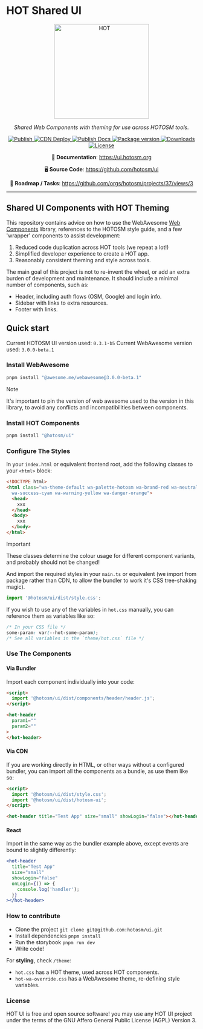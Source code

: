 # HOT Shared UI

<!-- markdownlint-disable -->
<p align="center">
  <img src="https://github.com/hotosm/ui/blob/main/src/assets/logo/hot-logo-png.png?raw=true" width="250" alt="HOT"></a>
</p>
<p align="center">
  <em>Shared Web Components with theming for use across HOTOSM tools.</em>
</p>
<p align="center">
  <a href="https://github.com/hotosm/ui/actions/workflows/publish.yml" target="_blank">
      <img src="https://github.com/hotosm/ui/actions/workflows/publish.yml/badge.svg?event=release" alt="Publish">
  </a>
  <a href="https://github.com/hotosm/ui/actions/workflows/cdn_deploy.yml" target="_blank">
      <img src="https://github.com/hotosm/ui/actions/workflows/cdn_deploy.yml/badge.svg?branch=main" alt="CDN Deploy">
  </a>
  <a href="https://github.com/hotosm/ui/actions/workflows/docs.yml" target="_blank">
      <img src="https://github.com/hotosm/ui/actions/workflows/docs.yml/badge.svg" alt="Publish Docs">
  </a>
  <a href="https://www.npmjs.com/package/@hotosm/ui" target="_blank">
      <img src="https://img.shields.io/npm/v/%40hotosm/ui?color=334D058"
      alt="Package version">
  </a>
  <a href="https://npmtrends.com/@hotosm/ui" target="_blank">
      <img src="https://img.shields.io/npm/dm/%40hotosm%2Fui"
      alt="Downloads">
  </a>
  <a href="https://github.com/hotosm/ui/blob/main/LICENSE.md" target="_blank">
      <img src="https://img.shields.io/github/license/hotosm/ui.svg" alt="License">
  </a>
</p>

<p align="center">
  📖 <strong>Documentation</strong>: 
  <a href="https://ui.hotosm.org" target="_blank">https://ui.hotosm.org</a><br>
</p>

<p align="center">
  🖥️ <strong>Source Code</strong>: 
  <a href="https://github.com/hotosm/ui" target="_blank">https://github.com/hotosm/ui</a><br>
</p>

<p align="center">
  🎯 <strong>Roadmap / Tasks</strong>: 
  <a href="https://github.com/orgs/hotosm/projects/37/views/3" target="_blank">https://github.com/orgs/hotosm/projects/37/views/3</a>
</p>


<!-- markdownlint-enable -->

---

## Shared UI Components with HOT Theming

This repository contains advice on how to use the WebAwesome
[Web Components](https://developer.mozilla.org/en-US/docs/Web/API/Web_components)
library, references to the HOTOSM style guide, and a few 'wrapper'
components to assist development:

1. Reduced code duplication across HOT tools (we repeat a lot!)
2. Simplified developer experience to create a HOT app.
3. Reasonably consistent theming and style across tools.

The main goal of this project is not to re-invent the wheel, or add an extra burden
of development and maintenance. It should include a minimal number of
components, such as:

- Header, including auth flows (OSM, Google) and login info.
- Sidebar with links to extra resources.
- Footer with links.

## Quick start

Current HOTOSM UI version used: `0.3.1-b5`
Current WebAwesome version used: `3.0.0-beta.1`

### Install WebAwesome

```bash
pnpm install "@awesome.me/webawesome@3.0.0-beta.1"
```

> [!NOTE]
> It's important to pin the version of web awesome used to the version in this
> library, to avoid any conflicts and incompatibilities between components.

### Install HOT Components

```bash
pnpm install "@hotosm/ui"
```

### Configure The Styles

In your `index.html` or equivalent frontend root, add the following classes
to your `<html>` block:

  ```html
  <!DOCTYPE html>
  <html class="wa-theme-default wa-palette-hotosm wa-brand-red wa-neutral-gray
    wa-success-cyan wa-warning-yellow wa-danger-orange">
    <head>
      xxx
    </head>
    <body>
      xxx
    </body>
  </html>
  ```

> [!IMPORTANT]
> These classes determine the colour usage for different component variants,
> and probably should not be changed!

And import the required styles in your `main.ts` or equivalent (we import from package
rather than CDN, to allow the bundler to work it's CSS tree-shaking magic).

  ```js
  import '@hotosm/ui/dist/style.css';
  ```

If you wish to use any of the variables in `hot.css` manually, you can reference
them as variables like so:

  ```css
  /* In your CSS file */
  some-param: var(--hot-some-param);
  /* See all variables in the `theme/hot.css` file */
  ```

### Use The Components

#### Via Bundler

Import each component individually into your code:

  ```html
  <script>
    import '@hotosm/ui/dist/components/header/header.js';
  </script>

  <hot-header
    param1=""
    param2=""
  >
  </hot-header>
  ```

#### Via CDN

If you are working directly in HTML, or other ways without a configured
bundler, you can import all the components as a bundle, as use them like so:

  ```html
  <script>
    import '@hotosm/ui/dist/style.css';
    import '@hotosm/ui/dist/hotosm-ui';
  </script>

  <hot-header title="Test App" size="small" showLogin="false"></hot-header>
  ```

#### React

Import in the same way as the bundler example above, except events
are bound to slightly differently:

  ```jsx
  <hot-header
    title="Test App"
    size="small"
    showLogin="false"
    onLogin={() => {
      console.log('handler');
    }}
  ></hot-header>
  ```

### How to contribute

- Clone the project `git clone git@github.com:hotosm/ui.git`
- Install dependencies `pnpm install`
- Run the storybook `pnpm run dev`
- Write code!

For **styling**, check `/theme`:

- `hot.css` has a HOT theme, used across HOT components.
- `hot-wa-override.css` has a WebAwesome theme, re-defining style variables.

### License

HOT UI is free and open source software! you may use any HOT UI project under the
terms of the GNU Affero General Public License (AGPL) Version 3.
